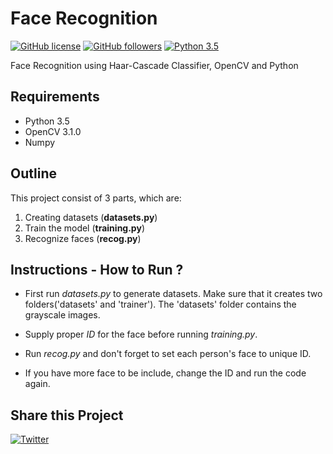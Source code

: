 # Face Recognition
[![GitHub license](https://img.shields.io/github/license/vinitshahdeo/FaceRecognition.svg?style=social)](https://github.com/vinitshahdeo/FaceRecognition/blob/master/LICENSE) [![GitHub followers](https://img.shields.io/github/followers/vinitshahdeo.svg?label=Follow&style=social)](https://github.com/vinitshahdeo/) [![Python 3.5](https://img.shields.io/badge/python-3.5-blue.svg?style=social)](https://www.python.org/downloads/release/python-350/)

Face Recognition using Haar-Cascade Classifier, OpenCV and Python

## Requirements
- Python 3.5
- OpenCV 3.1.0
- Numpy


## Outline

This project consist of 3 parts, which are:

1. Creating datasets (**datasets.py**)
2. Train the model (**training.py**)
3. Recognize faces (**recog.py**)

## Instructions - How to Run ?

 - First run *datasets.py* to generate datasets. Make sure that it creates two folders('datasets' and 'trainer'). The 'datasets' folder contains the grayscale images.
 
 - Supply proper *ID* for the face before running *training.py*.
 
 - Run *recog.py* and don't forget to set each person's face to unique ID.
 
 - If you have more face to be include, change the ID and run the code again.
 
 ## Share this Project
 
 [![Twitter](https://img.shields.io/twitter/url/https/github.com/vinitshahdeo/FaceRecognition.svg?style=social)](https://twitter.com/intent/tweet?text=Face%20Recognition%20Project%20by%20@Vinit_Shahdeo:&url=https%3A%2F%2Fgithub.com%2Fvinitshahdeo%2FFaceRecognition)